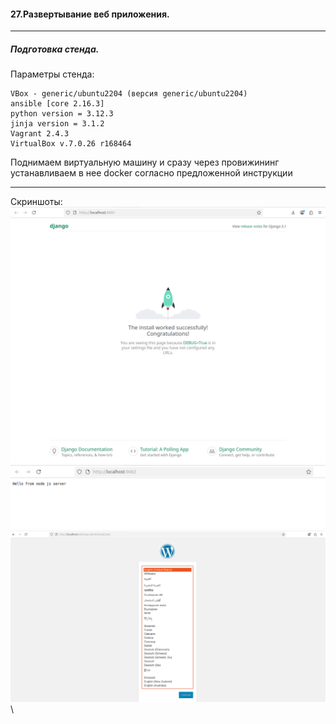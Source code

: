 #### **27.Развертывание веб приложения.**  

***
##### Подготовка стенда.
Параметры стенда:
```
VBox - generic/ubuntu2204 (версия generic/ubuntu2204)
ansible [core 2.16.3]
python version = 3.12.3
jinja version = 3.1.2
Vagrant 2.4.3
VirtualBox v.7.0.26 r168464
```
Поднимаем виртуальную машину и сразу через провижининг устанавливаем в нее docker согласно предложенной инструкции 

***
Скриншоты:
![8081](https://github.com/YuP26/O_HT/blob/main/oht27-web/screens/8081.png)\
![8082](https://github.com/YuP26/O_HT/blob/main/oht27-web/screens/8082.png)\
![8083](https://github.com/YuP26/O_HT/blob/main/oht27-web/screens/8083.png)\
